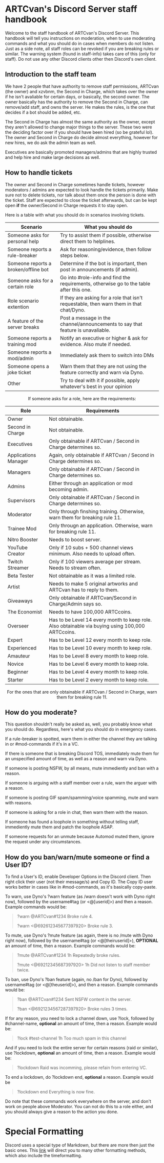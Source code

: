 # ARTCvan's Discord Server staff handbook
Welcome to the staff handbook of ARTCvan's Discord Server. This handbook will tell you instructions on moderation, when to use moderating commands and what you should do in cases when members do not listen. Just as a side note, all staff roles can be revoked if you are breaking rules or similar. The warning system (found in staff-info) takes care of this (only for staff). Do not use any other Discord clients other then Discord's own client.

## Introduction to the staff team
We have 2 people that have authority to remove staff permissions, ARTCvan (the owner) and xzvbnm, the Second in Charge, which takes over the owner if he isn't avaliable for certain days, or basically, the second owner. The owner basically has the authority to remove the Second in Charge, can remove/add staff, and owns the server. He makes the rules, is the one that decides if a bot should be added, etc.

The Second in Charge has almost the same authority as the owner, except they aren't allowed to change major things to the server. These two were the deciding factor over if you should have been hired (so be grateful lol). The owner and Second in Charge do decide almost everything, however for new hires, we do ask the admin team as well.

Executives are basically promoted managers/admins that are highly trusted and help hire and make large decisions as well.

## How to handle tickets
The owner and Second in Charge sometimes handle tickets, however moderators / admins are expected to look handle the tickets primarily. Make sure not to delete tickets, nor talk about them once the person is done with the ticket. Staff are expected to close the ticket afterwards, but can be kept open **if** the owner/Second in Charge requests it to stay open.

Here is a table with what you should do in scenarios involving tickets.

<div align="center">

| Scenario | What you should do |
| ----------- | ----------- |
| Someone asks for personal help | Try to assist them if possible, otherwise direct them to helplines. |
| Someone reports a rule-breaker | Ask for reasoning/evidence, then follow steps below. |
| Someone reports a broken/offline bot | Determine if the bot is important, then post in announcements (if admin). |
| Someone asks for a certain role | Go into #role-info and find the requirements, otherwise go to the table after this one. |
| Role scenario extention | If they are asking for a role that isn't requestable, then warn them in that chat/Dyno. |
| A feature of the server breaks | Post a message in the channel/announcements to say that feature is unavaliable. |
| Someone reports a training mod | Notify an executive or higher & ask for evidence. Also mute if needed. |
| Someone reports a mod/admin | Immediately ask them to switch into DMs |
| Someone opens a joke ticket | Warn them that they are not using the feature correctly and warn via Dyno. | 
| Other | Try to deal with it if possible, apply whatever's best in your opinion |

</div>

<div align="center">
  
If someone asks for a role, here are the requirements:

| Role | Requirements |
| ---- | ------------ |
| Owner | Not obtainable. |
| Second in Charge | Not obtainable. |
| Executives | Only obtainable if ARTCvan / Second in Charge determines so. |
| Applications Manager | Again, only obtainable if ARTCvan / Second in Charge determines so. |
| Managers | Only obtainable if ARTCvan / Second in Charge determines so. |
| Admins | Either through an application or mod becoming admin. | 
| Supervisors | Only obtainable if ARTCvan / Second in Charge determines so. |
| Moderator | Only through finshing training. Otherwise, warn them for breaking rule 11. |
| Trainee Mod | Only througn an application. Otherwise, warn for breaking rule 11. |
| Nitro Booster | Needs to boost server. |
| YouTube Creator | Only if 10 subs + 500 channel views minimum. Also needs to upload often. |
| Twitch Streamer | Only if 100 viewers average per stream. Needs to stream often. |
| Beta Tester | Not obtainable as it was a limited role. |
| Artist | Needs to make 5 original artworks and ARTCvan has to reply to them. |
| Giveaways | Only obtainable if ARTCvan/Second in Charge/Admin says so. |
| The Economist | Needs to have 100,000 ARTCcoins. |
| Overseer | Has to be Level 14 every month to keep role. Also obtainable via buying using 100,000 ARTCcoins. |
| Expert | Has to be Level 12 every month to keep role. |
| Experienced | Has to be Level 10 every month to keep role. |
| Amauteur | Has to be Level 8 every month to keep role. |
| Novice | Has to be Level 6 every month to keep role. |
| Beginner | Has to be Level 4 every month to keep role. |
| Starter | Has to be Level 2 every month to keep role. |

  
For the ones that are only obtainable if ARTCvan / Second in Charge, warn them for breaking rule 11.
  
</div>

## How do you moderate?
This question shouldn't really be asked as, well, you probably know what you should do. Regardless, here's what you should do in emergency cases.

If a rule-breaker is spotted, warn them in either the channel they are talking in or #mod-commands if it's in a VC. 

If there is someone that is breaking Discord TOS, immediately mute them for an unspecified amount of time, as well as a reason and warn via Dyno.

If someone is posting NSFW, by all means, mute immediently and ban with a reason.

If someone is arguing with a staff member over a rule, warn the arguer with a reason.

If someone is posting GIF spam/spamming/voice spamming, mute and warn with reasons.

If someone is asking for a role in chat, then warn them with the reason.

If someone has found a loophole in something without telling staff, immediently mute them and patch the loophole ASAP.

If someone requests for an unmute because Automod muted them, ignore the request under any circumstances.

## How do you ban/warn/mute someone or find a User ID?
To find a User's ID, enable Developer Options in the Discord client. Then right click their user (not their message/s) and Copy ID. The Copy ID user works better in cases like in #mod-commands, as it's basically copy-paste.

To warn, use Dyno's ?warn feature (as /warn doesn't work with Dyno right now), followed by the username#tag (or <@[userid]>) and then a reason. Example commands would be: 

> ?warn @ARTCvan#1234 Broke rule 4.
> 
> ?warn <@692612345677397920> Broke rule 3.

To mute, use Dyno's ?mute feature (as again, there is no /mute with Dyno right now), followed by the username#tag (or <@[theiruserid]>), **OPTIONAL** an amount of time, then a reason. Example commands would be: 

> ?mute @ARTCvan#1234 1h Repeatedly broke rules.
> 
> ?mute <@69212345687397920> 1h Did not listen to staff member twice.

To ban, use Dyno's ?ban feature (again, no  /ban for Dyno), followed by username#tag (or <@[theuserid]>), and then a reason. Example commands would be:

> ?ban @ARTCvan#1234 Sent NSFW content in the server.
> 
> ?ban <@6921234567287397920> Broke rules 3 times.

If for any reason, you need to lock a channel down, use ?lock, followed by #channel-name, **optional** an amount of time, then a reason. Example would be:

> ?lock #test-channel 1h Too much spam in this channel

And if you need to lock the entire server for certain reasons (raid or similar), use ?lockdown, **optional** an amount of time, then a reason. Example would be:

> ?lockdown Raid was incomming, please refain from entering VC. 

To end a lockdown, do ?lockdown end, **optional** a reason. Example would be

> ?lockdown end Everything is now fine.

Do note that these commands work everywhere on the server, and don't work on people above Moderator. You can not do this to a role either, and you should always give a reason to the action you done.

# Special Formatting
Discord uses a special type of Markdown, but there are more then just the basic ones.
This [link](https://discord.com/developers/docs/reference#message-formatting-formats) will direct you to many other formatting methods, which also include the timeformatting.

